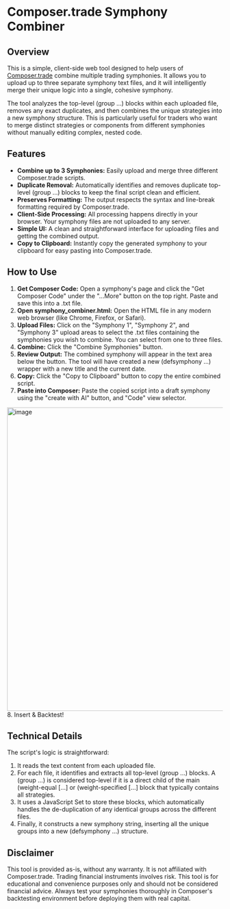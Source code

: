 # **Composer.trade Symphony Combiner**

## **Overview**

This is a simple, client-side web tool designed to help users of [Composer.trade](https://www.composer.trade/) combine multiple trading symphonies. It allows you to upload up to three separate symphony text files, and it will intelligently merge their unique logic into a single, cohesive symphony.

The tool analyzes the top-level (group ...) blocks within each uploaded file, removes any exact duplicates, and then combines the unique strategies into a new symphony structure. This is particularly useful for traders who want to merge distinct strategies or components from different symphonies without manually editing complex, nested code.

## **Features**

* **Combine up to 3 Symphonies:** Easily upload and merge three different Composer.trade scripts.  
* **Duplicate Removal:** Automatically identifies and removes duplicate top-level (group ...) blocks to keep the final script clean and efficient.  
* **Preserves Formatting:** The output respects the syntax and line-break formatting required by Composer.trade.  
* **Client-Side Processing:** All processing happens directly in your browser. Your symphony files are not uploaded to any server.  
* **Simple UI:** A clean and straightforward interface for uploading files and getting the combined output.  
* **Copy to Clipboard:** Instantly copy the generated symphony to your clipboard for easy pasting into Composer.trade.

## **How to Use**

1. **Get Composer Code:** Open a symphony's page and click the "Get Composer Code" under the "...More" button on the top right. Paste and save this into a .txt file.
2. **Open symphony\_combiner.html:** Open the HTML file in any modern web browser (like Chrome, Firefox, or Safari).  
3. **Upload Files:** Click on the "Symphony 1", "Symphony 2", and "Symphony 3" upload areas to select the .txt files containing the symphonies you wish to combine. You can select from one to three files.  
4. **Combine:** Click the "Combine Symphonies" button.  
5. **Review Output:** The combined symphony will appear in the text area below the button. The tool will have created a new (defsymphony ...) wrapper with a new title and the current date.  
6. **Copy:** Click the "Copy to Clipboard" button to copy the entire combined script.  
7. **Paste into Composer:** Paste the copied script into a draft symphony using the "create with AI" button, and "Code" view selector.
<img width="1310" height="709" alt="image" src="https://github.com/user-attachments/assets/e6312916-f7e6-483b-aedf-864fb145d094" />
8. Insert & Backtest!

## **Technical Details**

The script's logic is straightforward:

1. It reads the text content from each uploaded file.  
2. For each file, it identifies and extracts all top-level (group ...) blocks. A (group ...) is considered top-level if it is a direct child of the main (weight-equal \[...\] or (weight-specified \[...\] block that typically contains all strategies.  
3. It uses a JavaScript Set to store these blocks, which automatically handles the de-duplication of any identical groups across the different files.  
4. Finally, it constructs a new symphony string, inserting all the unique groups into a new (defsymphony ...) structure.

## **Disclaimer**

This tool is provided as-is, without any warranty. It is not affiliated with Composer.trade. Trading financial instruments involves risk. This tool is for educational and convenience purposes only and should not be considered financial advice. Always test your symphonies thoroughly in Composer's backtesting environment before deploying them with real capital.
